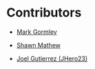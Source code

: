 ﻿# Contributors
 
- [Mark Gormley](https://github.com/gormleymark)

- [Shawn Mathew](https://github.com/sjmathew)

- [Joel Gutierrez (JHero23)](https://github.com/JHero23)
